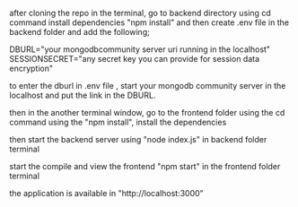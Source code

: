 after cloning the repo
in the terminal, go to backend directory using cd command
install dependencies "npm install"
and then create .env file in the backend folder and
add the following;

DBURL="your mongodbcommunity server uri running in the localhost"
SESSIONSECRET="any secret key you can provide for session data encryption"

to enter the dburl in .env file , start your mongodb community server in the localhost and put the 
link in the DBURL.


then in the another terminal window, go to the frontend folder using the cd command
using the "npm install", install the dependencies 

then start the backend server using "node index.js" in backend folder terminal

start the compile and view the frontend "npm start" in the frontend folder terminal

the application is available in "http://localhost:3000"





